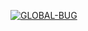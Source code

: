 <a href="https://github.com/GlobalTechInfo/GLOBAL-BUG/fork"><img title="GLOBAL-BUG" src="https://img.shields.io/badge/FORK-GLOBAL BUG-h?color=yellow&style=for-the-badge&logo=stackshare"></a>
